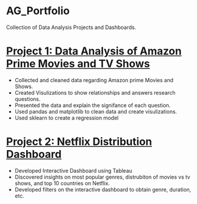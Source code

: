 # AG_Portfolio
Collection of Data Analysis Projects and Dashboards.

# [Project 1: Data Analysis of Amazon Prime Movies and TV Shows](https://github.com/ag289/Amazon_shows_analysis)
* Collected and cleaned data regarding Amazon prime Movies and Shows.
* Created Visulizations to show relationships and answers research questions.
* Presented the data and explain the signifance of each question.
* Used pandas and matplotlib to clean data and create visulizations. 
* Used sklearn to create a regression model


# [Project 2: Netflix Distribution Dashboard](https://public.tableau.com/views/NetflixDistributionDashboard/Dashboard1?:language=en-US&:display_count=n&:origin=viz_share_link)
* Developed Interactive Dashboard using Tableau
* Discovered insights on most popular genres, distrubiton of movies vs tv shows, and top 10 countries on Netflix.
* Developed filters on the interactive dashboard to obtain genre, duration, etc. 
